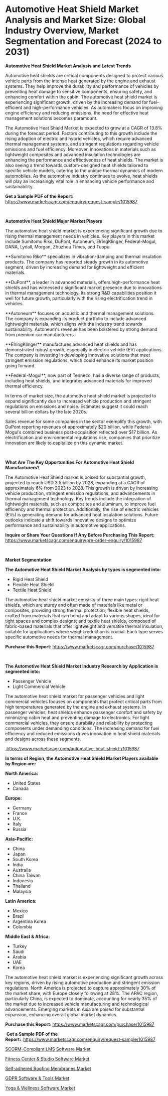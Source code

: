 <p><h1>Automotive Heat Shield Market Analysis and Market Size: Global Industry Overview, Market Segmentation and Forecast (2024 to 2031)</h1></p><p><strong>Automotive Heat Shield Market Analysis and Latest Trends</strong></p>
<p><p>Automotive heat shields are critical components designed to protect various vehicle parts from the intense heat generated by the engine and exhaust systems. They help improve the durability and performance of vehicles by preventing heat damage to sensitive components, ensuring safety, and enhancing comfort within the cabin. The automotive heat shield market is experiencing significant growth, driven by the increasing demand for fuel-efficient and high-performance vehicles. As automakers focus on improving engine efficiency and reducing emissions, the need for effective heat management solutions becomes paramount.</p><p>The Automotive Heat Shield Market is expected to grow at a CAGR of 13.8% during the forecast period. Factors contributing to this growth include the rising adoption of electric and hybrid vehicles, which require advanced thermal management systems, and stringent regulations regarding vehicle emissions and fuel efficiency. Moreover, innovations in materials such as lightweight composites and advanced insulation technologies are enhancing the performance and effectiveness of heat shields. The market is also seeing a trend towards custom-designed heat shields tailored to specific vehicle models, catering to the unique thermal dynamics of modern automobiles. As the automotive industry continues to evolve, heat shields will play an increasingly vital role in enhancing vehicle performance and sustainability.</p></p>
<p><strong>Get a Sample PDF of the Report:&nbsp;</strong> <a href="https://www.marketscagr.com/enquiry/request-sample/1015987?utm_campaign=1126&utm_medium=2&utm_source=Github&utm_content=ia&utm_term=03112024&utm_id=automotive-heat-shield">https://www.marketscagr.com/enquiry/request-sample/1015987</a></p>
<p>&nbsp;</p>
<p><strong>Automotive Heat Shield Major Market Players</strong></p>
<p><p>The automotive heat shield market is experiencing significant growth due to rising thermal management needs in vehicles. Key players in this market include Sumitomo Riko, DuPont, Autoneum, ElringKlinger, Federal-Mogul, DANA, Lydall, Morgan, Zhuzhou Times, and Tuopu. </p><p>**Sumitomo Riko** specializes in vibration-damping and thermal insulation products. The company has reported steady growth in its automotive segment, driven by increasing demand for lightweight and efficient materials. </p><p>**DuPont**, a leader in advanced materials, offers high-performance heat shields and has witnessed a significant market presence due to innovations in thermal management technology. Its strong R&D capabilities position it well for future growth, particularly with the rising electrification trend in vehicles.</p><p>**Autoneum** focuses on acoustic and thermal management solutions. The company is expanding its product portfolio to include advanced lightweight materials, which aligns with the industry trend towards sustainability. Autoneum's revenue has been bolstered by strong demand from premium car manufacturers.</p><p>**ElringKlinger** manufactures advanced heat shields and has demonstrated robust growth, especially in electric vehicle (EV) applications. The company is investing in developing innovative solutions that meet stringent emission regulations, which could enhance its market position going forward.</p><p>**Federal-Mogul**, now part of Tenneco, has a diverse range of products, including heat shields, and integrates advanced materials for improved thermal efficiency. </p><p>In terms of market size, the automotive heat shield market is projected to expand significantly due to increased vehicle production and stringent regulations on emissions and noise. Estimates suggest it could reach several billion dollars by the late 2020s.</p><p>Sales revenue for some companies in the sector exemplify this growth, with DuPont reporting revenues of approximately $20 billion, while Federal-Mogul’s combined business post-acquisition reflected over $17 billion. As electrification and environmental regulations rise, companies that prioritize innovation are likely to capitalize on this dynamic market.</p></p>
<p>&nbsp;</p>
<p><strong>What Are The Key Opportunities For Automotive Heat Shield Manufacturers?</strong></p>
<p><p>The Automotive Heat Shield market is poised for substantial growth, projected to reach USD 3.5 billion by 2028, expanding at a CAGR of approximately 6% from 2023 to 2028. This growth is driven by increasing vehicle production, stringent emission regulations, and advancements in thermal management technology. Key trends include the integration of lightweight materials, such as composites and aluminum, to improve fuel efficiency and thermal protection. Additionally, the rise of electric vehicles (EVs) is generating demand for advanced heat insulation solutions. Future outlooks indicate a shift towards innovative designs to optimize performance and sustainability in automotive applications.</p></p>
<p><strong>Inquire or Share Your Questions If Any Before Purchasing This Report:</strong> <a href="https://www.marketscagr.com/enquiry/pre-order-enquiry/1015987?utm_campaign=1126&utm_medium=2&utm_source=Github&utm_content=ia&utm_term=03112024&utm_id=automotive-heat-shield">https://www.marketscagr.com/enquiry/pre-order-enquiry/1015987</a></p>
<p>&nbsp;</p>
<p><strong>Market Segmentation</strong></p>
<p><strong>The Automotive Heat Shield Market Analysis by types is segmented into:</strong></p>
<p><ul><li>Rigid Heat Shield</li><li>Flexible Heat Shield</li><li>Textile Heat Shield</li></ul></p>
<p><p>The automotive heat shield market consists of three main types: rigid heat shields, which are sturdy and often made of materials like metal or composites, providing strong thermal protection; flexible heat shields, crafted from materials that can bend and adapt to various shapes, ideal for tight spaces and complex designs; and textile heat shields, composed of fabric-based materials that offer lightweight and versatile thermal insulation, suitable for applications where weight reduction is crucial. Each type serves specific automotive needs for thermal management.</p></p>
<p><strong>Purchase this Report:&nbsp;</strong><a href="https://www.marketscagr.com/purchase/1015987?utm_campaign=1126&utm_medium=2&utm_source=Github&utm_content=ia&utm_term=03112024&utm_id=automotive-heat-shield">https://www.marketscagr.com/purchase/1015987</a></p>
<p>&nbsp;</p>
<p><strong>The Automotive Heat Shield Market Industry Research by Application is segmented into:</strong></p>
<p><ul><li>Passenger Vehicle</li><li>Light Commercial Vehicle</li></ul></p>
<p><p>The automotive heat shield market for passenger vehicles and light commercial vehicles focuses on components that protect critical parts from high temperatures generated by the engine and exhaust systems. In passenger vehicles, heat shields enhance passenger comfort and safety by minimizing cabin heat and preventing damage to electronics. For light commercial vehicles, they ensure durability and reliability by protecting components under demanding conditions. The increasing demand for fuel efficiency and reduced emissions drives innovation in heat shield materials and designs across these segments.</p></p>
<p><a href="https://www.marketscagr.com/automotive-heat-shield-r1015987?utm_campaign=1126&utm_medium=2&utm_source=Github&utm_content=ia&utm_term=03112024&utm_id=automotive-heat-shield">&nbsp;https://www.marketscagr.com/automotive-heat-shield-r1015987</a></p>
<p><strong>In terms of Region, the Automotive Heat Shield Market Players available by Region are:</strong></p>
<p>
    <p> <strong> North America: </strong>
        <ul>
            <li>United States</li>
            <li>Canada</li>
        </ul>
        </p> 
    <p> <strong> Europe: </strong>
        <ul>
            <li>Germany</li>
            <li>France</li>
            <li>U.K.</li>
            <li>Italy</li>
            <li>Russia</li>
        </ul>
        </p> 
    <p> <strong> Asia-Pacific: </strong>
        <ul>
            <li>China</li>
            <li>Japan</li>
            <li>South Korea</li>
            <li>India</li>
            <li>Australia</li>
            <li>China Taiwan</li>
            <li>Indonesia</li>
            <li>Thailand</li>
            <li>Malaysia</li>
        </ul>
        </p> 
    <p> <strong> Latin America: </strong>
        <ul>
            <li>Mexico</li>
            <li>Brazil</li>
            <li>Argentina Korea</li>
            <li>Colombia</li>
        </ul>
        </p> 
    <p> <strong> Middle East & Africa: </strong>
        <ul>
            <li>Turkey</li>
            <li>Saudi</li>
            <li>Arabia</li>
            <li>UAE</li>
            <li>Korea</li>
        </ul>
    </p>
    </p>
<p><p>The automotive heat shield market is experiencing significant growth across key regions, driven by rising automotive production and stringent emission regulations. North America is projected to capture approximately 30% of the market share, with Europe closely following at 28%. The APAC region, particularly China, is expected to dominate, accounting for nearly 35% of the market due to increased vehicle manufacturing and technological advancements. Emerging markets in Asia are poised for substantial expansion, enhancing overall global market dynamics.</p></p>
<p><strong>Purchase this Report: </strong><a href="https://www.marketscagr.com/purchase/1015987?utm_campaign=1126&utm_medium=2&utm_source=Github&utm_content=ia&utm_term=03112024&utm_id=automotive-heat-shield">https://www.marketscagr.com/purchase/1015987</a></p>
<p>&nbsp;<strong>Get a Sample PDF of the Report:&nbsp;&nbsp;</strong><a href="https://www.marketscagr.com/enquiry/request-sample/1015987?utm_campaign=1126&utm_medium=2&utm_source=Github&utm_content=ia&utm_term=03112024&utm_id=automotive-heat-shield">https://www.marketscagr.com/enquiry/request-sample/1015987</a></p>
<p><strong></strong></p>
<p><p><a href="https://www.linkedin.com/pulse/global-scorm-compliant-lms-software-131-cagr-forecast-2024-x1zuf?utm_campaign=1126&utm_medium=2&utm_source=Github&utm_content=ia&utm_term=03112024&utm_id=automotive-heat-shield">SCORM-Compliant LMS Software Market</a></p><p><a href="https://www.linkedin.com/pulse/pulse-fitness-center-studio-software-rhythms-change-market-a1oif?utm_campaign=1126&utm_medium=2&utm_source=Github&utm_content=ia&utm_term=03112024&utm_id=automotive-heat-shield">Fitness Center & Studio Software Market</a></p><p><a href="https://www.linkedin.com/pulse/self-adhered-roofing-membranes-market-research-report-exploring-annof?utm_campaign=1126&utm_medium=2&utm_source=Github&utm_content=ia&utm_term=03112024&utm_id=automotive-heat-shield">Self-adhered Roofing Membranes Market</a></p><p><a href="https://www.linkedin.com/pulse/in-depth-analysis-global-gdpr-software-tools-market-scope-yi0xf?utm_campaign=1126&utm_medium=2&utm_source=Github&utm_content=ia&utm_term=03112024&utm_id=automotive-heat-shield">GDPR Software & Tools Market</a></p><p><a href="https://www.linkedin.com/pulse/disruption-innovation-yoga-wellness-software-industry-market-analysis-5on0f?utm_campaign=1126&utm_medium=2&utm_source=Github&utm_content=ia&utm_term=03112024&utm_id=automotive-heat-shield">Yoga & Wellness Software Market</a></p></p>